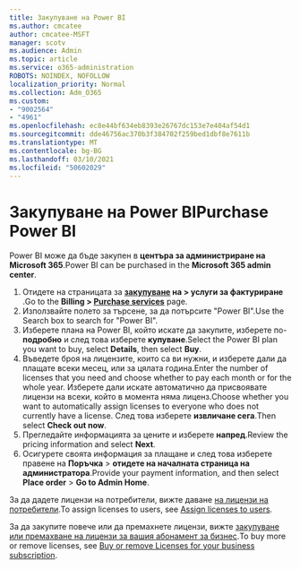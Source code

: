 ```yaml
---
title: Закупуване на Power BI
ms.author: cmcatee
author: cmcatee-MSFT
manager: scotv
ms.audience: Admin
ms.topic: article
ms.service: o365-administration
ROBOTS: NOINDEX, NOFOLLOW
localization_priority: Normal
ms.collection: Adm_O365
ms.custom:
- "9002564"
- "4961"
ms.openlocfilehash: ec8e44bf634eb8393e26767dc153e7e404af54d1
ms.sourcegitcommit: dde46756ac370b3f384702f259bed1dbf8e7611b
ms.translationtype: MT
ms.contentlocale: bg-BG
ms.lasthandoff: 03/10/2021
ms.locfileid: "50602029"
---
```

# <a name="purchase-power-bi"></a><span data-ttu-id="dd7c1-102">Закупуване на Power BI</span><span class="sxs-lookup"><span data-stu-id="dd7c1-102">Purchase Power BI</span></span>

<span data-ttu-id="dd7c1-103">Power BI може да бъде закупен в **центъра за администриране на Microsoft 365**.</span><span class="sxs-lookup"><span data-stu-id="dd7c1-103">Power BI can be purchased in the **Microsoft 365 admin center**.</span></span>

1. <span data-ttu-id="dd7c1-104">Отидете на страницата за **[закупуване](https://go.microsoft.com/fwlink/p/?linkid=868433) на > услуги за фактуриране** .</span><span class="sxs-lookup"><span data-stu-id="dd7c1-104">Go to the **Billing > [Purchase services](https://go.microsoft.com/fwlink/p/?linkid=868433)** page.</span></span>
2. <span data-ttu-id="dd7c1-105">Използвайте полето за търсене, за да потърсите "Power BI".</span><span class="sxs-lookup"><span data-stu-id="dd7c1-105">Use the Search box to search for "Power BI".</span></span>
3. <span data-ttu-id="dd7c1-106">Изберете плана на Power BI, който искате да закупите, изберете по- **подробно** и след това изберете **купуване**.</span><span class="sxs-lookup"><span data-stu-id="dd7c1-106">Select the Power BI plan you want to buy, select **Details**, then select **Buy**.</span></span>
4. <span data-ttu-id="dd7c1-107">Въведете броя на лицензите, които са ви нужни, и изберете дали да плащате всеки месец, или за цялата година.</span><span class="sxs-lookup"><span data-stu-id="dd7c1-107">Enter the number of licenses that you need and choose whether to pay each month or for the whole year.</span></span> <span data-ttu-id="dd7c1-108">Изберете дали искате автоматично да присвоявате лицензи на всеки, който в момента няма лиценз.</span><span class="sxs-lookup"><span data-stu-id="dd7c1-108">Choose whether you want to automatically assign licenses to everyone who does not currently have a license.</span></span> <span data-ttu-id="dd7c1-109">След това изберете **извличане сега**.</span><span class="sxs-lookup"><span data-stu-id="dd7c1-109">Then select **Check out now**.</span></span>
5. <span data-ttu-id="dd7c1-110">Прегледайте информацията за цените и изберете **напред**.</span><span class="sxs-lookup"><span data-stu-id="dd7c1-110">Review the pricing information and select **Next**.</span></span>
6. <span data-ttu-id="dd7c1-111">Осигурете своята информация за плащане и след това изберете правене на **Поръчка**  >  **отидете на началната страница на администратора**.</span><span class="sxs-lookup"><span data-stu-id="dd7c1-111">Provide your payment information, and then select **Place order** > **Go to Admin Home**.</span></span>

<span data-ttu-id="dd7c1-112">За да дадете лицензи на потребители, вижте даване [на лицензи на потребители](https://docs.microsoft.com/microsoft-365/admin/manage/assign-licenses-to-users).</span><span class="sxs-lookup"><span data-stu-id="dd7c1-112">To assign licenses to users, see [Assign licenses to users](https://docs.microsoft.com/microsoft-365/admin/manage/assign-licenses-to-users).</span></span>

<span data-ttu-id="dd7c1-113">За да закупите повече или да премахнете лицензи, вижте [закупуване или премахване на лицензи за вашия абонамент за бизнес](https://docs.microsoft.com/microsoft-365/commerce/licenses/buy-licenses).</span><span class="sxs-lookup"><span data-stu-id="dd7c1-113">To buy more or remove licenses, see [Buy or remove Licenses for your business subscription](https://docs.microsoft.com/microsoft-365/commerce/licenses/buy-licenses).</span></span>